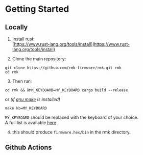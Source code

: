 # Getting Started

## Locally

1. Install rust:  
[https://www.rust-lang.org/tools/install](https://www.rust-lang.org/tools/install)

2. Clone the main repository:
```shell
git clone https://github.com/rmk-firmware/rmk.git rmk
cd rmk
```

3. Then run:
```shell
cd rmk && RMK_KEYBOARD=MY_KEYBOARD cargo build --release
```
or *(if [gnu make](https://www.gnu.org/software/make/) is installed)*
```shell
make kb=MY_KEYBOARD
```

`MY_KEYBOARD` should be replaced with the keyboard of your choice.  
A full list is available [here](https://github.com/rmk-firmware/rmk/tree/master/keyboards)

4. this should produce `firmware.hex/bin` in the rmk directory.

## Github Actions